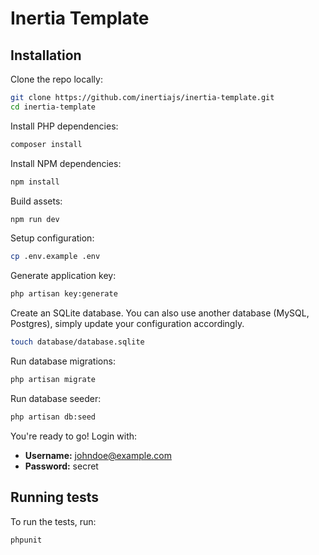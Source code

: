 # Inertia Template

## Installation

Clone the repo locally:

```sh
git clone https://github.com/inertiajs/inertia-template.git
cd inertia-template
```

Install PHP dependencies:

```sh
composer install
```

Install NPM dependencies:

```sh
npm install
```

Build assets:

```sh
npm run dev
```

Setup configuration:

```sh
cp .env.example .env
```

Generate application key:

```sh
php artisan key:generate
```

Create an SQLite database. You can also use another database (MySQL, Postgres), simply update your configuration accordingly.

```sh
touch database/database.sqlite
```

Run database migrations:

```sh
php artisan migrate
```

Run database seeder:

```sh
php artisan db:seed
```

You're ready to go! Login with:

- **Username:** johndoe@example.com
- **Password:** secret

## Running tests

To run the tests, run:

```
phpunit
```
